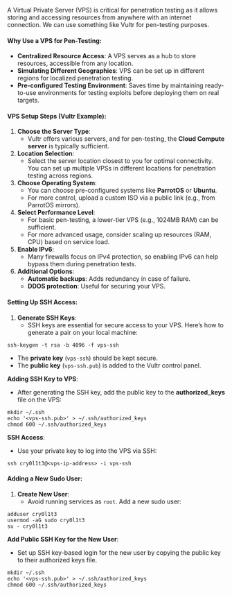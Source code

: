 A Virtual Private Server (VPS) is critical for penetration testing as it allows storing and accessing resources from anywhere with an internet connection. We can use something like Vultr for pen-testing purposes.

#### Why Use a VPS for Pen-Testing:
- **Centralized Resource Access**: A VPS serves as a hub to store resources, accessible from any location.
- **Simulating Different Geographies**: VPS can be set up in different regions for localized penetration testing.
- **Pre-configured Testing Environment**: Saves time by maintaining ready-to-use environments for testing exploits before deploying them on real targets.

#### VPS Setup Steps (Vultr Example):
1. **Choose the Server Type**:
    - Vultr offers various servers, and for pen-testing, the **Cloud Compute server** is typically sufficient.
2. **Location Selection**:
    - Select the server location closest to you for optimal connectivity. You can set up multiple VPSs in different locations for penetration testing across regions.
3. **Choose Operating System**:
    - You can choose pre-configured systems like **ParrotOS** or **Ubuntu**.
    - For more control, upload a custom ISO via a public link (e.g., from ParrotOS mirrors).
4. **Select Performance Level**:
    - For basic pen-testing, a lower-tier VPS (e.g., 1024MB RAM) can be sufficient.
    - For more advanced usage, consider scaling up resources (RAM, CPU) based on service load.
5. **Enable IPv6**:
    - Many firewalls focus on IPv4 protection, so enabling IPv6 can help bypass them during penetration tests.
6. **Additional Options**:
    - **Automatic backups**: Adds redundancy in case of failure.
    - **DDOS protection**: Useful for securing your VPS.

#### Setting Up SSH Access:
1. **Generate SSH Keys**:
    - SSH keys are essential for secure access to your VPS. Here’s how to generate a pair on your local machine:
```
ssh-keygen -t rsa -b 4096 -f vps-ssh
```
- The **private key** (`vps-ssh`) should be kept secure.
- The **public key** (`vps-ssh.pub`) is added to the Vultr control panel.

**Adding SSH Key to VPS**:
- After generating the SSH key, add the public key to the **authorized_keys** file on the VPS:
```
mkdir ~/.ssh
echo '<vps-ssh.pub>' > ~/.ssh/authorized_keys
chmod 600 ~/.ssh/authorized_keys
```

**SSH Access**:
- Use your private key to log into the VPS via SSH:
```
ssh cry0l1t3@<vps-ip-address> -i vps-ssh
```

#### Adding a New Sudo User:
1. **Create New User**:
    - Avoid running services as `root`. Add a new sudo user:
```
adduser cry0l1t3
usermod -aG sudo cry0l1t3
su - cry0l1t3
```
**Add Public SSH Key for the New User**:
- Set up SSH key-based login for the new user by copying the public key to their authorized keys file.
```
mkdir ~/.ssh
echo '<vps-ssh.pub>' > ~/.ssh/authorized_keys
chmod 600 ~/.ssh/authorized_keys
```
